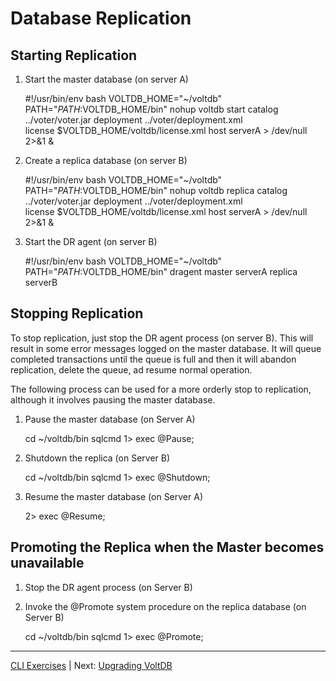 # Database Replication #

## Starting Replication ##

1) Start the master database (on server A)

    #!/usr/bin/env bash
    VOLTDB_HOME="~/voltdb"
    PATH="$PATH:$VOLTDB_HOME/bin"
    nohup voltdb start catalog ../voter/voter.jar deployment ../voter/deployment.xml \
        license $VOLTDB_HOME/voltdb/license.xml host serverA > /dev/null 2>&1 &
    

2) Create a replica database (on server B)

    #!/usr/bin/env bash
    VOLTDB_HOME="~/voltdb"
    PATH="$PATH:$VOLTDB_HOME/bin"
    nohup voltdb replica catalog ../voter/voter.jar deployment ../voter/deployment.xml \
        license $VOLTDB_HOME/voltdb/license.xml host serverA > /dev/null 2>&1 &


3) Start the DR agent (on server B)

    #!/usr/bin/env bash
    VOLTDB_HOME="~/voltdb"
    PATH="$PATH:$VOLTDB_HOME/bin"
    dragent master serverA replica serverB

## Stopping Replication ##

To stop replication, just stop the DR agent process (on server B).  This will result in some error messages logged on the master database.  It will queue completed transactions until the queue is full and then it will abandon replication, delete the queue, ad resume normal operation.

The following process can be used for a more orderly stop to replication, although it involves pausing the master database.

1) Pause the master database (on Server A)

    cd ~/voltdb/bin
    sqlcmd
    1> exec @Pause;

2) Shutdown the replica (on Server B)

    cd ~/voltdb/bin
    sqlcmd
    1> exec @Shutdown;

3) Resume the master database (on Server A)

    2> exec @Resume;

## Promoting the Replica when the Master becomes unavailable ##

1) Stop the DR agent process (on Server B)

2) Invoke the @Promote system procedure on the replica database (on Server B)

    cd ~/voltdb/bin
    sqlcmd
    1> exec @Promote;


--------------

[CLI Exercises](ops_exercises_cli.md) | Next: [Upgrading VoltDB](ex_cli_08_upgrade.md)
